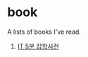 # book
A lists of books I've read.

1. <a href="./IT_misc_wiki" target="_blank" rel="noopener noreferrer">IT 5분 잡학사전</a>